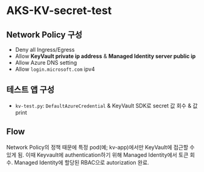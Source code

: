 # AKS-KV-secret-test

## Network Policy 구성

- Deny all Ingress/Egress
- Allow **KeyVault private ip address** & **Managed Identity server public ip**
- Allow Azure DNS setting
- Allow `login.microsoft.com` ipv4

## 테스트 앱 구성
- `kv-test.py`: `DefaultAzureCredential` & KeyVault SDK로 secret 값 회수 & 값 print

## Flow
Network Policy의 정책 때문에 특정 pod(예; kv-app)에서만 KeyVault에 접근할 수 있게 됨. 이때 Keyvault에 authentication하기 위해 Managed Identity에서 토큰 회수. Managed Identity에 할당된 RBAC으로 autorization 완료.
